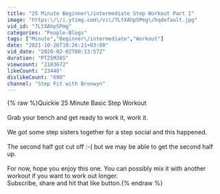 ```yaml
---
title: "25 Minute Beginner\/intermediate Step Workout Part I"
image: "https:\/\/i.ytimg.com\/vi\/7LtXAhpSPmg\/hqdefault.jpg"
vid_id: "7LtXAhpSPmg"
categories: "People-Blogs"
tags: ["Minute","Beginner\/intermediate","Workout"]
date: "2021-10-26T10:26:21+03:00"
vid_date: "2020-02-02T00:13:57Z"
duration: "PT25M38S"
viewcount: "2103672"
likeCount: "23440"
dislikeCount: "690"
channel: "Step Fit with Bronwyn"
---
```

{% raw %}Quickie 25 Minute Basic Step Workout <br /><br />Grab your bench and get ready to work it, work it.<br /><br />We got some step sisters together for a step social and this happened.<br /><br />The second half got cut off :-( but we may be able to get the second half up.<br /><br />For now, hope you enjoy this one. You can possibly mix it with another workout if you want to work out longer. <br />Subscribe, share and hit that like button.{% endraw %}
